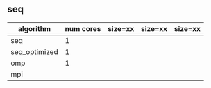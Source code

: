 ## seq


|algorithm |num cores |size=xx|size=xx|size=xx|
|---|---|---|---|---|
|  seq | 1  |   |   |   |
| seq_optimized |1   |   |   |   |
| omp  | 1  |   |   |   |
| mpi|||||
